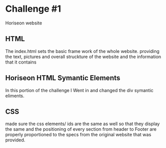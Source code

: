 # Challenge #1 
Horiseon website 
## HTML 
The index.html sets the basic frame work of the whole website. providing the text, pictures and overall struckture of the website and the information that it contains


## Horiseon HTML Symantic Elements
In this portion of the challenge I Went in and changed the div symantic eliments. 

## CSS
made sure the css elements/ ids are the same as well so that they display the same and the positioning of every section from header to Footer are properly proportioned to the specs from the original website that was provided.

